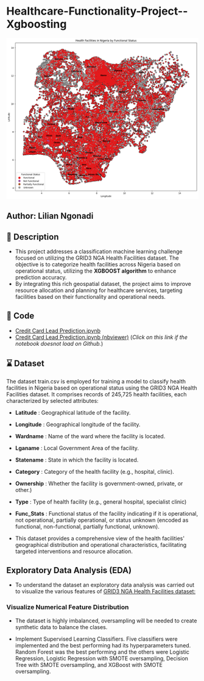 # Healthcare-Functionality-Project--Xgboosting

![output Photo](output.png "Nigerian Functionality Map")

## Author: Lilian Ngonadi

## :memo: Description

- This project addresses a classification machine learning challenge focused on utilizing the GRID3 NGA Health Facilities dataset. The objective is to categorize health facilities across Nigeria based on operational status, utilizing the **XGBOOST algorithm** to enhance prediction accuracy.
- By integrating this rich geospatial dataset, the project aims to improve resource allocation and planning for healthcare services, targeting facilities based on their functionality and operational needs.

## :file_folder: Code
- [Credit Card Lead Prediction.ipynb](https://github.com/AbhishekGit-hash/Credit-Card-Lead-Prediction/blob/master/Credit%20Card%20Lead%20Prediction.ipynb)
- [Credit Card Lead Prediction.ipynb (nbviewer)](https://nbviewer.org/github/AbhishekGit-hash/Credit-Card-Lead-Prediction/blob/master/Credit%20Card%20Lead%20Prediction.ipynb) (_Click on this link if the notebook doesnot load on Github._)

## :hourglass: Dataset

The dataset train.csv is employed for training a model to classify health facilities in Nigeria based on operational status using the GRID3 NGA Health Facilities dataset. It comprises records of 245,725 health facilities, each characterized by selected attributes:
- **Latitude** : Geographical latitude of the facility.
- **Longitude** : Geographical longitude of the facility.
- **Wardname** : Name of the ward where the facility is located.
- **Lganame** : Local Government Area of the facility.
- **Statename** : State in which the facility is located.
- **Category** : Category of the health facility (e.g., hospital, clinic).
- **Ownership** : Whether the facility is government-owned, private, or other.)
- **Type** : Type of health facility (e.g., general hospital, specialist clinic)
- **Func_Stats** : Functional status of the facility indicating if it is operational, not operational, partially operational, or status unknown (encoded as functional, non-functional, partially functional, unknown).

- This dataset provides a comprehensive view of the health facilities' geographical distribution and operational characteristics, facilitating targeted interventions and resource allocation.

## Exploratory Data Analysis (EDA)
* To understand the dataset an exploratory data analysis was carried out to visualize the various features of [GRID3 NGA Health Facilities dataset:](https://data.grid3.org/datasets/1b358b47e41244cbaaccb640d9a4bfc9_0/about)

### Visualize Numerical Feature Distribution

* The dataset is highly imbalanced, oversampling will be needed to create synthetic data to balance the clases.

* Implement Supervised Learning Classifiers. Five classifiers were implemented and the best performing had its hyperparameters tuned.  Random Forest was the best performing and the others were Logistic Regression, Logistic Regression with SMOTE oversampling, Decision Tree with SMOTE oversampling, and XGBoost with SMOTE oversampling.
  
